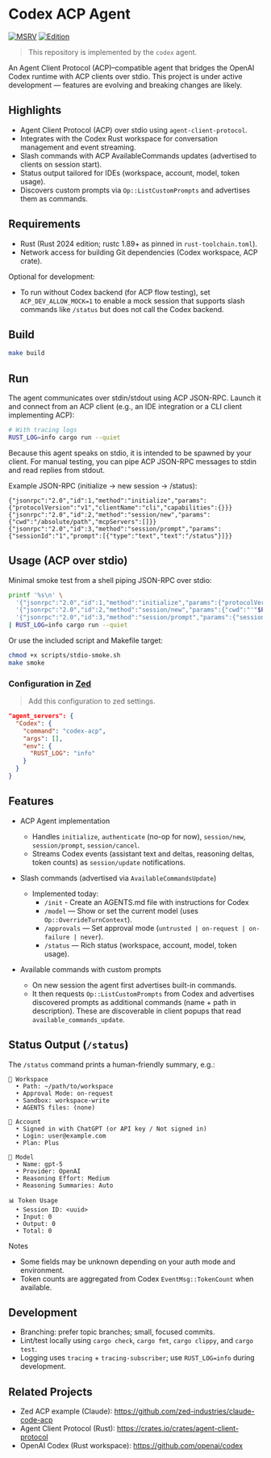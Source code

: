# Codex ACP Agent

[![MSRV](https://img.shields.io/badge/MSRV-1.89%2B-blue.svg)](rust-toolchain.toml)
[![Edition](https://img.shields.io/badge/Edition-2024-blueviolet.svg)](https://doc.rust-lang.org/edition-guide/rust-2024/index.html)

> This repository is implemented by the `codex` agent.

An Agent Client Protocol (ACP)–compatible agent that bridges the OpenAI Codex runtime with ACP clients over stdio. This project is under active development — features are evolving and breaking changes are likely.

## Highlights

- Agent Client Protocol (ACP) over stdio using `agent-client-protocol`.
- Integrates with the Codex Rust workspace for conversation management and event streaming.
- Slash commands with ACP AvailableCommands updates (advertised to clients on session start).
- Status output tailored for IDEs (workspace, account, model, token usage).
- Discovers custom prompts via `Op::ListCustomPrompts` and advertises them as commands.

## Requirements

- Rust (Rust 2024 edition; rustc 1.89+ as pinned in `rust-toolchain.toml`).
- Network access for building Git dependencies (Codex workspace, ACP crate).

Optional for development:
- To run without Codex backend (for ACP flow testing), set `ACP_DEV_ALLOW_MOCK=1` to enable a mock session that supports slash commands like `/status` but does not call the Codex backend.

## Build

```bash
make build
```

## Run

The agent communicates over stdin/stdout using ACP JSON-RPC. Launch it and connect from an ACP client (e.g., an IDE integration or a CLI client implementing ACP):

```bash
# With tracing logs
RUST_LOG=info cargo run --quiet
```

Because this agent speaks on stdio, it is intended to be spawned by your client. For manual testing, you can pipe ACP JSON-RPC messages to stdin and read replies from stdout.

Example JSON-RPC (initialize → new session → /status):

```
{"jsonrpc":"2.0","id":1,"method":"initialize","params":{"protocolVersion":"v1","clientName":"cli","capabilities":{}}}
{"jsonrpc":"2.0","id":2,"method":"session/new","params":{"cwd":"/absolute/path","mcpServers":[]}}
{"jsonrpc":"2.0","id":3,"method":"session/prompt","params":{"sessionId":"1","prompt":[{"type":"text","text":"/status"}]}}
```

## Usage (ACP over stdio)

Minimal smoke test from a shell piping JSON-RPC over stdio:

```bash
printf '%s\n' \
  '{"jsonrpc":"2.0","id":1,"method":"initialize","params":{"protocolVersion":"v1","clientName":"cli","capabilities":{}}}' \
  '{"jsonrpc":"2.0","id":2,"method":"session/new","params":{"cwd":"'"$PWD"'","mcpServers":[]}}' \
  '{"jsonrpc":"2.0","id":3,"method":"session/prompt","params":{"sessionId":"1","prompt":[{"type":"text","text":"/status"}]}}' \
| RUST_LOG=info cargo run --quiet
```

Or use the included script and Makefile target:

```bash
chmod +x scripts/stdio-smoke.sh
make smoke
```

### Configuration in [Zed](https://zed.dev)

> Add this configuration to zed settings.
```json
"agent_servers": {
  "Codex": {
    "command": "codex-acp",
    "args": [],
    "env": {
      "RUST_LOG": "info"
    }
  }
}
```

## Features

- ACP Agent implementation
  - Handles `initialize`, `authenticate` (no-op for now), `session/new`, `session/prompt`, `session/cancel`.
  - Streams Codex events (assistant text and deltas, reasoning deltas, token counts) as `session/update` notifications.

- Slash commands (advertised via `AvailableCommandsUpdate`)
  - Implemented today:
    - `/init` - Create an AGENTS.md file with instructions for Codex
    - `/model` — Show or set the current model (uses `Op::OverrideTurnContext`).
    - `/approvals` — Set approval mode (`untrusted | on-request | on-failure | never`).
    - `/status` — Rich status (workspace, account, model, token usage).

- Available commands with custom prompts
  - On new session the agent first advertises built-in commands.
  - It then requests `Op::ListCustomPrompts` from Codex and advertises discovered prompts as additional commands (name + path in description). These are discoverable in client popups that read `available_commands_update`.

## Status Output (`/status`)

The `/status` command prints a human-friendly summary, e.g.:

```
📂 Workspace
  • Path: ~/path/to/workspace
  • Approval Mode: on-request
  • Sandbox: workspace-write
  • AGENTS files: (none)

👤 Account
  • Signed in with ChatGPT (or API key / Not signed in)
  • Login: user@example.com
  • Plan: Plus

🧠 Model
  • Name: gpt-5
  • Provider: OpenAI
  • Reasoning Effort: Medium
  • Reasoning Summaries: Auto

📊 Token Usage
  • Session ID: <uuid>
  • Input: 0
  • Output: 0
  • Total: 0
```

Notes
- Some fields may be unknown depending on your auth mode and environment.
- Token counts are aggregated from Codex `EventMsg::TokenCount` when available.

## Development

- Branching: prefer topic branches; small, focused commits.
- Lint/test locally using `cargo check`, `cargo fmt`, `cargo clippy`, and `cargo test`.
- Logging uses `tracing` + `tracing-subscriber`; use `RUST_LOG=info` during development.

## Related Projects

- Zed ACP example (Claude): https://github.com/zed-industries/claude-code-acp
- Agent Client Protocol (Rust): https://crates.io/crates/agent-client-protocol
- OpenAI Codex (Rust workspace): https://github.com/openai/codex
